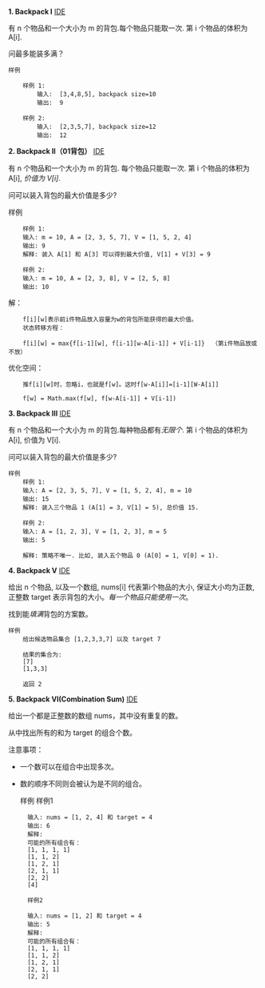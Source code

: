 **1. Backpack I** [IDE](https://www.lintcode.com/problem/backpack/description)

有 n 个物品和一个大小为 m 的背包.每个物品只能取一次. 第 i 个物品的体积为 A[i].

问最多能装多满？

	样例
	
		样例 1:
			输入:  [3,4,8,5], backpack size=10
			输出:  9
			
		样例 2:
			输入:  [2,3,5,7], backpack size=12
			输出:  12
	
**2. Backpack II（01背包）** [IDE](https://www.lintcode.com/problem/backpack-ii/description)

有 n 个物品和一个大小为 m 的背包. 每个物品只能取一次. 第 i 个物品的体积为 A\[i], *价值为 V[i]*.

问可以装入背包的最大价值是多少?

样例
	
		样例 1:
		输入: m = 10, A = [2, 3, 5, 7], V = [1, 5, 2, 4]
		输出: 9
		解释: 装入 A[1] 和 A[3] 可以得到最大价值, V[1] + V[3] = 9 
		
		样例 2:
		输入: m = 10, A = [2, 3, 8], V = [2, 5, 8]
		输出: 10
		
解：

		f[i][w]表示前i件物品放入容量为w的背包所能获得的最大价值。
		状态转移方程：

		f[i][w] = max{f[i-1][w], f[i-1][w-A[i-1]] + V[i-1]}  （第i件物品放或不放）

优化空间：

		推f[i][w]时，忽略i，也就是f[w]。这时f[w-A[i]]=[i-1][W-A[i]]
		
		f[w] = Math.max(f[w], f[w-A[i-1]] + V[i-1])

**3. Backpack III**    [IDE](https://www.lintcode.com/problem/backpack-iii/description)

有 n 个物品和一个大小为 m 的背包.每种物品都有*无限个*. 第 i 个物品的体积为 A[i], 价值为 V[i].

问可以装入背包的最大价值是多少?


	样例
		样例 1:
		输入: A = [2, 3, 5, 7], V = [1, 5, 2, 4], m = 10
		输出: 15
		解释: 装入三个物品 1 (A[1] = 3, V[1] = 5), 总价值 15.
		
		样例 2:
		输入: A = [1, 2, 3], V = [1, 2, 3], m = 5
		输出: 5
		
		解释: 策略不唯一. 比如, 装入五个物品 0 (A[0] = 1, V[0] = 1).

**4. Backpack V** [IDE](https://www.lintcode.com/problem/backpack-v/description)

给出 n 个物品, 以及一个数组, nums[i] 代表第i个物品的大小, 保证大小均为正数, 正整数 target 表示背包的大小。*每一个物品只能使用一次*。

找到能*填满*背包的方案数。

	样例
		给出候选物品集合 [1,2,3,3,7] 以及 target 7

		结果的集合为:
		[7]
		[1,3,3]
		
		返回 2


**5. Backpack VI(Combination Sum)** [IDE](https://www.lintcode.com/problem/combination-sum-iv/description)

给出一个都是正整数的数组 nums，其中没有重复的数。

从中找出所有的和为 target 的组合个数。

注意事项：

- 一个数可以在组合中出现多次。

- 数的顺序不同则会被认为是不同的组合。

	样例
		样例1

		输入: nums = [1, 2, 4] 和 target = 4
		输出: 6
		解释:
		可能的所有组合有：
		[1, 1, 1, 1]
		[1, 1, 2]
		[1, 2, 1]
		[2, 1, 1]
		[2, 2]
		[4]
		
		样例2

		输入: nums = [1, 2] 和 target = 4
		输出: 5
		解释:
		可能的所有组合有：
		[1, 1, 1, 1]
		[1, 1, 2]
		[1, 2, 1]
		[2, 1, 1]
		[2, 2]

